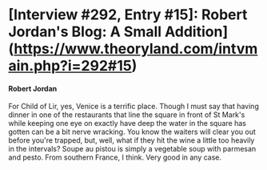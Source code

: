 # [Interview #292, Entry #15]: Robert Jordan's Blog: A Small Addition](https://www.theoryland.com/intvmain.php?i=292#15)

#### Robert Jordan

For Child of Lir, yes, Venice is a terrific place. Though I must say that having dinner in one of the restaurants that line the square in front of St Mark's while keeping one eye on exactly have deep the water in the square has gotten can be a bit nerve wracking. You know the waiters will clear you out before you're trapped, but, well, what if they hit the wine a little too heavily in the intervals? Soupe au pistou is simply a vegetable soup with parmesan and pesto. From southern France, I think. Very good in any case.

